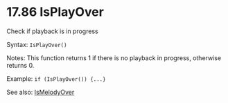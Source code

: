 # 17.86 IsPlayOver

Check if playback is in progress

Syntax: `IsPlayOver()`

Notes: This function returns 1 if there is no playback in progress, otherwise returns 0.

Example: `if (IsPlayOver()) {...}`

See also: [IsMelodyOver](/17-api-native-functions/1787-ismelodyover.md)

